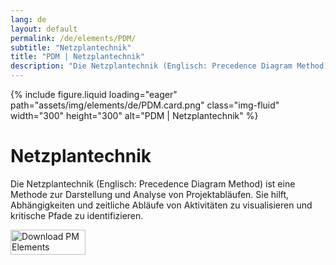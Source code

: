 ```yaml
---
lang: de
layout: default
permalink: /de/elements/PDM/
subtitle: "Netzplantechnik"
title: "PDM | Netzplantechnik"
description: "Die Netzplantechnik (Englisch: Precedence Diagram Method) ist eine Methode zur Darstellung und Analyse von Projektabläufen. Sie hilft, Abhängigkeiten und zeitliche Abläufe von Aktivitäten zu visualisieren und kritische Pfade zu identifizieren."
---
```


{% include figure.liquid loading="eager" path="assets/img/elements/de/PDM.card.png" class="img-fluid" width="300" height="300" alt="PDM | Netzplantechnik" %}

# Netzplantechnik

Die Netzplantechnik (Englisch: Precedence Diagram Method) ist eine Methode zur Darstellung und Analyse von Projektabläufen. Sie hilft, Abhängigkeiten und zeitliche Abläufe von Aktivitäten zu visualisieren und kritische Pfade zu identifizieren.

<a href="https://apps.apple.com/app/apple-store/id6738084498?pt=127441684&ct=website&mt=8">
  <img src="{{ "assets/img/en/appstore.png" | relative_url }}" width="120" height="40" alt="Download PM Elements">
</a>
